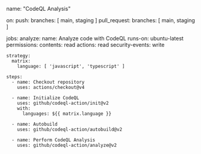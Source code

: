 name: "CodeQL Analysis"

on:
  push:
    branches: [ main, staging ]
  pull_request:
    branches: [ main, staging ]

jobs:
  analyze:
    name: Analyze code with CodeQL
    runs-on: ubuntu-latest
    permissions:
      contents: read
      actions: read
      security-events: write

    strategy:
      matrix:
        language: [ 'javascript', 'typescript' ]

    steps:
      - name: Checkout repository
        uses: actions/checkout@v4

      - name: Initialize CodeQL
        uses: github/codeql-action/init@v2
        with:
          languages: ${{ matrix.language }}

      - name: Autobuild
        uses: github/codeql-action/autobuild@v2

      - name: Perform CodeQL Analysis
        uses: github/codeql-action/analyze@v2
